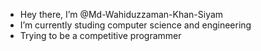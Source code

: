 - Hey there, I’m @Md-Wahiduzzaman-Khan-Siyam
- I’m currently studing computer science and engineering
- Trying to be a competitive programmer

<!---
Md-Wahiduzzaman-Khan-Siyam/Md-Wahiduzzaman-Khan-Siyam is a ✨ special ✨ repository because its `README.md` (this file) appears on your GitHub profile.
You can click the Preview link to take a look at your changes.
--->
